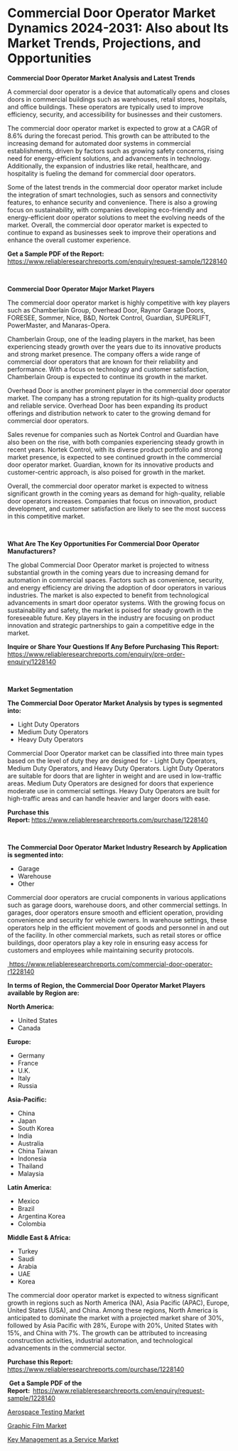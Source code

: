 <p><h1>Commercial Door Operator Market Dynamics 2024-2031: Also about Its Market Trends, Projections, and Opportunities</h1></p><p><strong>Commercial Door Operator Market Analysis and Latest Trends</strong></p>
<p><p>A commercial door operator is a device that automatically opens and closes doors in commercial buildings such as warehouses, retail stores, hospitals, and office buildings. These operators are typically used to improve efficiency, security, and accessibility for businesses and their customers.</p><p>The commercial door operator market is expected to grow at a CAGR of 8.6% during the forecast period. This growth can be attributed to the increasing demand for automated door systems in commercial establishments, driven by factors such as growing safety concerns, rising need for energy-efficient solutions, and advancements in technology. Additionally, the expansion of industries like retail, healthcare, and hospitality is fueling the demand for commercial door operators.</p><p>Some of the latest trends in the commercial door operator market include the integration of smart technologies, such as sensors and connectivity features, to enhance security and convenience. There is also a growing focus on sustainability, with companies developing eco-friendly and energy-efficient door operator solutions to meet the evolving needs of the market. Overall, the commercial door operator market is expected to continue to expand as businesses seek to improve their operations and enhance the overall customer experience.</p></p>
<p><strong>Get a Sample PDF of the Report:&nbsp;</strong> <a href="https://www.reliableresearchreports.com/enquiry/request-sample/1228140">https://www.reliableresearchreports.com/enquiry/request-sample/1228140</a></p>
<p>&nbsp;</p>
<p><strong>Commercial Door Operator Major Market Players</strong></p>
<p><p>The commercial door operator market is highly competitive with key players such as Chamberlain Group, Overhead Door, Raynor Garage Doors, FORESEE, Sommer, Nice, B&D, Nortek Control, Guardian, SUPERLIFT, PowerMaster, and Manaras-Opera. </p><p>Chamberlain Group, one of the leading players in the market, has been experiencing steady growth over the years due to its innovative products and strong market presence. The company offers a wide range of commercial door operators that are known for their reliability and performance. With a focus on technology and customer satisfaction, Chamberlain Group is expected to continue its growth in the market.</p><p>Overhead Door is another prominent player in the commercial door operator market. The company has a strong reputation for its high-quality products and reliable service. Overhead Door has been expanding its product offerings and distribution network to cater to the growing demand for commercial door operators.</p><p>Sales revenue for companies such as Nortek Control and Guardian have also been on the rise, with both companies experiencing steady growth in recent years. Nortek Control, with its diverse product portfolio and strong market presence, is expected to see continued growth in the commercial door operator market. Guardian, known for its innovative products and customer-centric approach, is also poised for growth in the market.</p><p>Overall, the commercial door operator market is expected to witness significant growth in the coming years as demand for high-quality, reliable door operators increases. Companies that focus on innovation, product development, and customer satisfaction are likely to see the most success in this competitive market.</p></p>
<p>&nbsp;</p>
<p><strong>What Are The Key Opportunities For Commercial Door Operator Manufacturers?</strong></p>
<p><p>The global Commercial Door Operator market is projected to witness substantial growth in the coming years due to increasing demand for automation in commercial spaces. Factors such as convenience, security, and energy efficiency are driving the adoption of door operators in various industries. The market is also expected to benefit from technological advancements in smart door operator systems. With the growing focus on sustainability and safety, the market is poised for steady growth in the foreseeable future. Key players in the industry are focusing on product innovation and strategic partnerships to gain a competitive edge in the market.</p></p>
<p><strong>Inquire or Share Your Questions If Any Before Purchasing This Report:</strong> <a href="https://www.reliableresearchreports.com/enquiry/pre-order-enquiry/1228140">https://www.reliableresearchreports.com/enquiry/pre-order-enquiry/1228140</a></p>
<p>&nbsp;</p>
<p><strong>Market Segmentation</strong></p>
<p><strong>The Commercial Door Operator Market Analysis by types is segmented into:</strong></p>
<p><ul><li>Light Duty Operators</li><li>Medium Duty Operators</li><li>Heavy Duty Operators</li></ul></p>
<p><p>Commercial Door Operator market can be classified into three main types based on the level of duty they are designed for - Light Duty Operators, Medium Duty Operators, and Heavy Duty Operators. Light Duty Operators are suitable for doors that are lighter in weight and are used in low-traffic areas. Medium Duty Operators are designed for doors that experience moderate use in commercial settings. Heavy Duty Operators are built for high-traffic areas and can handle heavier and larger doors with ease.</p></p>
<p><strong>Purchase this Report:&nbsp;</strong><a href="https://www.reliableresearchreports.com/purchase/1228140">https://www.reliableresearchreports.com/purchase/1228140</a></p>
<p>&nbsp;</p>
<p><strong>The Commercial Door Operator Market Industry Research by Application is segmented into:</strong></p>
<p><ul><li>Garage</li><li>Warehouse</li><li>Other</li></ul></p>
<p><p>Commercial door operators are crucial components in various applications such as garage doors, warehouse doors, and other commercial settings. In garages, door operators ensure smooth and efficient operation, providing convenience and security for vehicle owners. In warehouse settings, these operators help in the efficient movement of goods and personnel in and out of the facility. In other commercial markets, such as retail stores or office buildings, door operators play a key role in ensuring easy access for customers and employees while maintaining security protocols.</p></p>
<p><a href="https://www.reliableresearchreports.com/commercial-door-operator-r1228140">&nbsp;https://www.reliableresearchreports.com/commercial-door-operator-r1228140</a></p>
<p><strong>In terms of Region, the Commercial Door Operator Market Players available by Region are:</strong></p>
<p>
    <p> <strong> North America: </strong>
        <ul>
            <li>United States</li>
            <li>Canada</li>
        </ul>
        </p> 
    <p> <strong> Europe: </strong>
        <ul>
            <li>Germany</li>
            <li>France</li>
            <li>U.K.</li>
            <li>Italy</li>
            <li>Russia</li>
        </ul>
        </p> 
    <p> <strong> Asia-Pacific: </strong>
        <ul>
            <li>China</li>
            <li>Japan</li>
            <li>South Korea</li>
            <li>India</li>
            <li>Australia</li>
            <li>China Taiwan</li>
            <li>Indonesia</li>
            <li>Thailand</li>
            <li>Malaysia</li>
        </ul>
        </p> 
    <p> <strong> Latin America: </strong>
        <ul>
            <li>Mexico</li>
            <li>Brazil</li>
            <li>Argentina Korea</li>
            <li>Colombia</li>
        </ul>
        </p> 
    <p> <strong> Middle East & Africa: </strong>
        <ul>
            <li>Turkey</li>
            <li>Saudi</li>
            <li>Arabia</li>
            <li>UAE</li>
            <li>Korea</li>
        </ul>
    </p>
    </p>
<p><p>The commercial door operator market is expected to witness significant growth in regions such as North America (NA), Asia Pacific (APAC), Europe, United States (USA), and China. Among these regions, North America is anticipated to dominate the market with a projected market share of 30%, followed by Asia Pacific with 28%, Europe with 20%, United States with 15%, and China with 7%. The growth can be attributed to increasing construction activities, industrial automation, and technological advancements in the commercial sector.</p></p>
<p><strong>Purchase this Report: </strong><a href="https://www.reliableresearchreports.com/purchase/1228140">https://www.reliableresearchreports.com/purchase/1228140</a></p>
<p>&nbsp;<strong>Get a Sample PDF of the Report:&nbsp;&nbsp;</strong><a href="https://www.reliableresearchreports.com/enquiry/request-sample/1228140">https://www.reliableresearchreports.com/enquiry/request-sample/1228140</a></p>
<p><strong></strong></p>
<p><p><a href="https://www.linkedin.com/pulse/decoding-aerospace-testing-market-metrics-share-trends-growth-wy2nf?trackingId=EAabKHwa5tPZkGfSmmvcUQ%3D%3D">Aerospace Testing Market</a></p><p><a href="https://www.linkedin.com/pulse/graphic-film-market-size-reveals-best-marketing-channels-global-zzmqf?trackingId=L6pjHRhOB7DU1%2B3Wb8507w%3D%3D">Graphic Film Market</a></p><p><a href="https://www.linkedin.com/pulse/key-management-service-market-trends-analysis-forecasted-period-5ibuc?trackingId=Ut4xbu7ojKMyzq1lmKTj7Q%3D%3D">Key Management as a Service Market</a></p></p>
